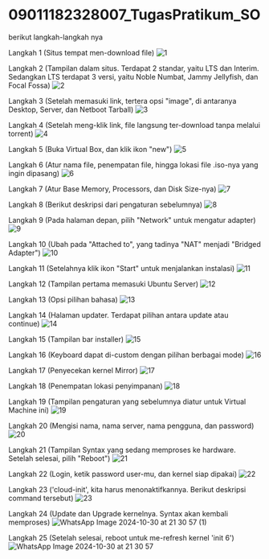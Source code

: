 # 09011182328007_TugasPratikum_SO
berikut langkah-langkah nya

Langkah 1 (Situs tempat men-download file)
![1](https://github.com/user-attachments/assets/47026a75-bfc5-4131-90c2-1d368b0ec7ea)


Langkah 2 (Tampilan dalam situs. Terdapat 2 standar, yaitu LTS dan Interim. Sedangkan LTS terdapat 3 versi, yaitu Noble Numbat, Jammy Jellyfish, dan Focal Fossa)
![2](https://github.com/user-attachments/assets/404bd0e1-533e-4664-b867-f4e977a14590)


Langkah 3 (Setelah memasuki link, tertera opsi "image", di antaranya Desktop, Server, dan Netboot Tarball)
![3](https://github.com/user-attachments/assets/287cc2a1-427f-43be-a8e9-2d9843df0374)


Langkah 4 (Setelah meng-klik link, file langsung ter-download tanpa melalui torrent)
![4](https://github.com/user-attachments/assets/b0a8847a-f8a6-445b-9488-2868aabc2643)


Langkah 5 (Buka Virtual Box, dan klik ikon "new")
![5](https://github.com/user-attachments/assets/f61ec689-188f-41c2-b630-613e0ad26dfb)


Langkah 6 (Atur nama file, penempatan file, hingga lokasi file .iso-nya yang ingin dipasang)
![6](https://github.com/user-attachments/assets/6a872ec5-b52f-41cc-a6bc-a00adb2ca9d4)


Langkah 7 (Atur Base Memory, Processors, dan Disk Size-nya)
![7](https://github.com/user-attachments/assets/12d44eac-608b-462e-8e87-c5473ef9e87f)


Langkah 8 (Berikut deskripsi dari pengaturan sebelumnya)
![8](https://github.com/user-attachments/assets/9d04aa3e-8b58-4ec6-8987-0c4d3015cd19)


Langkah 9 (Pada halaman depan, pilih "Network" untuk mengatur adapter)
![9](https://github.com/user-attachments/assets/722bba12-2c90-4928-b616-893ae41da04c)


Langkah 10 (Ubah pada "Attached to", yang tadinya "NAT" menjadi "Bridged Adapter")
![10](https://github.com/user-attachments/assets/677e2865-9e19-4b76-9602-633cc712265a)


Langkah 11 (Setelahnya klik ikon "Start" untuk menjalankan instalasi)
![11](https://github.com/user-attachments/assets/4151f380-bc4b-4696-b583-41c6a3e90955)


Langkah 12 (Tampilan pertama memasuki Ubuntu Server)
![12](https://github.com/user-attachments/assets/4b5cffa6-b89f-4c92-90a9-cc3542601710)


Langkah 13 (Opsi pilihan bahasa)
![13](https://github.com/user-attachments/assets/04f4c916-7063-4b42-b989-1607103c18b1)


Langkah 14 (Halaman updater. Terdapat pilihan antara update atau continue)
![14](https://github.com/user-attachments/assets/bfbda145-6d23-4bda-b012-58f864961905)


Langkah 15 (Tampilan bar installer)
![15](https://github.com/user-attachments/assets/a4eee6c7-3c74-4496-85d0-ca5ae76b6626)


Langkah 16 (Keyboard dapat di-custom dengan pilihan berbagai mode)
![16](https://github.com/user-attachments/assets/46017e92-9bf9-4a8e-a79e-8edc8008ad88)


Langkah 17 (Penyecekan kernel Mirror)
![17](https://github.com/user-attachments/assets/47f163f9-8739-473b-8127-f858d7a05118)


Langkah 18 (Penempatan lokasi penyimpanan)
![18](https://github.com/user-attachments/assets/35275e31-88c9-4bf0-b3dd-c1288dfe2f3c)


Langkah 19 (Tampilan pengaturan yang sebelumnya diatur untuk Virtual Machine ini)
![19](https://github.com/user-attachments/assets/097d7a98-79c8-447a-827a-4cbea6138792)


Langkah 20 (Mengisi nama, nama server, nama pengguna, dan password)
![20](https://github.com/user-attachments/assets/9551ad0e-628a-47f6-80f0-3be214dc0cd4)


Langkah 21 (Tampilan Syntax yang sedang memproses ke hardware. Setelah selesai, pilih "Reboot")
![21](https://github.com/user-attachments/assets/3ce53c4a-4877-4c33-9ab4-ce282af9534b)


Langkah 22 (Login, ketik password user-mu, dan kernel siap dipakai)
![22](https://github.com/user-attachments/assets/3b68fcab-06f6-486e-aa01-783ec1ca2975)



Langkah 23 ('cloud-init', kita harus menonaktifkannya. Berikut deskripsi command tersebut)
![23](https://github.com/user-attachments/assets/d7a87316-fbbd-4d45-9ad2-6dcb411cec55)


Langkah 24 (Update dan Upgrade kernelnya. Syntax akan kembali memproses)
![WhatsApp Image 2024-10-30 at 21 30 57 (1)](https://github.com/user-attachments/assets/bedeb8e7-f134-4193-a17e-6538db37013b)


Langkah 25 (Setelah selesai, reboot untuk me-refresh kernel 'init 6')
![WhatsApp Image 2024-10-30 at 21 30 57](https://github.com/user-attachments/assets/ba0f52aa-e6bc-4066-946a-f7b64e488c78)

